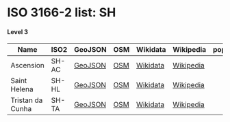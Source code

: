 # ISO 3166-2 list: SH


#### Level 3
Name | ISO2 | GeoJSON | OSM | Wikidata | Wikipedia | population 
--- | --- | --- | --- | --- | --- | --: 
Ascension | SH-AC | [GeoJSON](../../geojson/q8/iso2/SH/SH-AC.geojson) | [OSM](https://www.openstreetmap.org/relation/156166) | [Wikidata](https://www.wikidata.org/wiki/Q46197) | [Wikipedia](http://en.wikipedia.org/wiki/en%3AAscension%20Island) | 806
Saint Helena | SH-HL | [GeoJSON](../../geojson/q8/iso2/SH/SH-HL.geojson) | [OSM](https://www.openstreetmap.org/relation/155987) | [Wikidata](https://www.wikidata.org/wiki/Q34497) | [Wikipedia](http://en.wikipedia.org/wiki/en%3ASaint%20Helena) | 4,255
Tristan da Cunha | SH-TA | [GeoJSON](../../geojson/q8/iso2/SH/SH-TA.geojson) | [OSM](https://www.openstreetmap.org/relation/3672278) | [Wikidata](https://www.wikidata.org/wiki/Q220982) | [Wikipedia](http://en.wikipedia.org/wiki/en%3ATristan%20da%20Cunha) | 246
